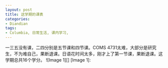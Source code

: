 ```yaml
---
layout: post
title: 这学期的课表
categories:
- Diandian
tags:
- Columbia, 日常生活, 课内学习, 
---
```

一三五没有课，二四分别是五节课和四节课。COMS 4731太难，大部分是研究生，不为难自己，果断退课。日语花时间太多，刚才上了第一节课，果断退课。这学期总共16个学分。 !\[Image 1\]\[\] \[Image 1\]: